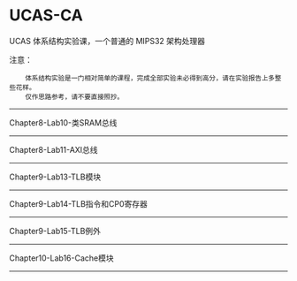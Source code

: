 # UCAS-CA

UCAS 体系结构实验课，一个普通的 MIPS32 架构处理器

注意：

        体系结构实验是一门相对简单的课程，完成全部实验未必得到高分，请在实验报告上多整些花样。
        仅作思路参考，请不要直接照抄。


-------------------------------------------------------------------------------------------------------------------
Chapter8-Lab10-类SRAM总线

-------------------------------------------------------------------------------------------------------------------

Chapter8-Lab11-AXI总线

-------------------------------------------------------------------------------------------------------------------
Chapter9-Lab13-TLB模块

-------------------------------------------------------------------------------------------------------------------
Chapter9-Lab14-TLB指令和CP0寄存器

-------------------------------------------------------------------------------------------------------------------
Chapter9-Lab15-TLB例外

-------------------------------------------------------------------------------------------------------------------
Chapter10-Lab16-Cache模块

-------------------------------------------------------------------------------------------------------------------
